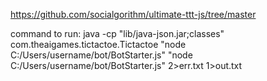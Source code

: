 
https://github.com/socialgorithm/ultimate-ttt-js/tree/master

command to run:
java -cp "lib/java-json.jar;classes" com.theaigames.tictactoe.Tictactoe "node C:/Users/username/bot/BotStarter.js" "node C:/Users/username/bot/BotStarter.js" 2>err.txt 1>out.txt

